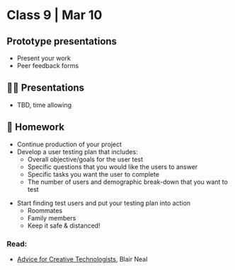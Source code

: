 # Class 9 | Mar 10

## Prototype presentations

- Present your work
- Peer feedback forms

## 👨‍🏫 Presentations

* TBD, time allowing

## 📝 Homework

* Continue production of your project
* Develop a user testing plan that includes:
  - Overall objective/goals for the user test
  - Specific questions that you would like the users to answer
  - Specific tasks you want the user to complete
  - The number of users and demographic break-down that you want to test
- Start finding test users and put your testing plan into action
  - Roommates
  - Family members
  - Keep it safe & distanced!

### Read:

- [Advice for Creative Technologists](https://medium.com/@laserpilot/advice-for-creative-technologists-21f3f220b2), Blair Neal
